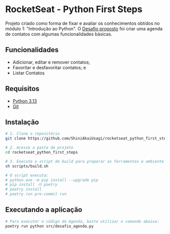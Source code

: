 # RocketSeat - Python First Steps

Projeto criado como forma de fixar e avaliar os conhecimentos obtidos no módulo 1: "Introdução ao Python".
O [Desafio proposto](Desafio01.txt) foi criar uma agenda de contatos com algumas funcionalidades básicas.

## Funcionalidades

- Adicionar, editar e remover contatos;
- Favoritar e desfavoritar contatos; e
- Listar Contatos

## Requisitos

- [Python 3.13](https://www.python.org/downloads/)
- [Git](https://git-scm.com/downloads)

## Instalação

```bash
# 1. Clone o repositório
git clone https://github.com/ShiniAkaiUsagi/rocketseat_python_first_steps.git

# 2. Acesse a pasta do projeto
cd rocketseat_python_first_steps

# 3. Execute o script de build para preparar as ferramentas e ambiente
sh scripts/build.sh

# O script executa:
# python.exe -m pip install --upgrade pip
# pip install -U poetry
# poetry install
# poetry run pre-commit run
```

## Executando a aplicação
```bash
# Para executar o código da Agenda, basta utilizar o comando abaixo:
poetry run python src/desafio_agenda.py
```
